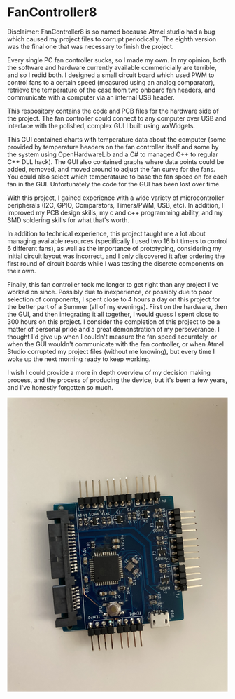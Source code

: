 # FanController8
Disclaimer: FanController8 is so named because Atmel studio had a bug which caused my project files to corrupt periodically. The eighth version was the final one that was necessary to finish the project.

Every single PC fan controller sucks, so I made my own. In my opinion, both the software and hardware currently available commericially are terrible, and so I redid both. I designed a small circuit board which used PWM to control fans to a certain speed (measured using an analog comparator), retrieve the temperature of the case from two onboard fan headers, and communicate with a computer via an internal USB header.

This respository contains the code and PCB files for the hardware side of the project. The fan controller could connect to any computer over USB and interface with the polished, complex GUI I built using wxWidgets.

This GUI contained charts with temperature data about the computer (some provided by temperature headers on the fan controller itself and some by the system using OpenHardwareLib and a C# to managed C++ to regular C++ DLL hack). The GUI also contained graphs where data points could be added, removed, and moved around to adjust the fan curve for the fans. You could also select which temperataure to base the fan speed on for each fan in the GUI. Unfortunately the code for the GUI has been lost over time.

With this project, I gained experience with a wide variety of microcontroller peripherals (I2C, GPIO, Comparators, Timers/PWM, USB, etc). In addition, I improved my PCB design skills, my c and c++ programming ability, and my SMD soldering skills for what that's worth.

In addition to technical experience, this project taught me a lot about managing available resources (specifically I used two 16 bit timers to control 6 different fans), as well as the importance of prototyping, considering my initial circuit layout was incorrect, and I only discovered it after ordering the first round of circuit boards while I was testing the discrete components on their own.

Finally, this fan controller took me longer to get right than any project I've worked on since. Possibly due to inexperience, or possibly due to poor selection of components, I spent close to 4 hours a day on this project for the better part of a Summer (all of my evenings). First on the hardware, then the GUI, and then integrating it all together, I would guess I spent close to 300 hours on this project. I consider the completion of this project to be a matter of personal pride and a great demonstration of my perseverance. I thought I'd give up when I couldn't measure the fan speed accurately, or when the GUI wouldn't communicate with the fan controller, or when Atmel Studio corrupted my project files (without me knowing), but every time I woke up the next morning ready to keep working.

I wish I could provide a more in depth overview of my decision making process, and the process of producing the device, but it's been a few years, and I've honestly forgotten so much.

![Fan Controller image](FanController.jpg)
